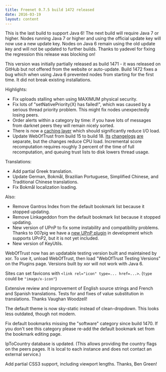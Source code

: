 ```yaml
---
title: Freenet 0.7.5 build 1472 released
date: 2016-03-19
layout: content
---
```


This is the last build to support Java 6! The next build will require Java 7 or higher. Nodes running Java 7 or higher and using the official update key will now use a new update key. Nodes on Java 6 remain using the old update key and will not be updated to further builds. Thanks to yadevel for fixing the regression this release was blocking on!

This version was initially partially released as build 1471 - it was released on GitHub but not offered from the website or auto-update. Build 1472 fixes a bug which when using Java 6 prevented nodes from starting for the first time. It did not break existing installations.

Highlights:

- Fix uploads stalling when using MAXIMUM physical security.
- Fix lots of "setNativePriority(X) has failed!", which was caused by a serious thread priority problem. This might fix nodes unexpectedly losing peers.
- Order alerts within a category by time: if you have lots of messages from darknet peers they will remain nicely sorted.
- There is now a [caching layer][caching] which should significantly reduce I/O load.
- Update WebOfTrust from build 15 to build 18. [Its][wot16] [changelogs][wot17] [are][wot18] separate, but the changes reduce CPU load. Incremental score recomputation requires roughly 3 percent of the time of full recomputation, and queuing trust lists to disk lowers thread usage.

Translations:

- Add partial Greek translation.
- Update German, Bokmål, Brazilian Portuguese, Simplified Chinese, and  Traditional Chinese translations.
- Fix Bokmål localization loading.

Also:

- Remove Gantros Index from the default bookmark list because it stopped updating.
- Remove Linkageddon from the default bookmark list because it stopped updating.
- New version of UPnP to fix some instability and compatibility problems. Thanks to 007pig we have a [new UPnP plugin][upnp2] in development which supports UPnP2, but it is not yet included.
- New version of KeyUtils.

WebOfTrust now has an updatable testing version built and maintained by xor. To use it, unload WebOfTrust, then load "WebOfTrust Testing Versions" on the Plugins page. Versions built by xor will not work with Java 6.

Sites can set favicons with `<link rel="icon" type=... href=...>`. (`type` could be `"image/x-icon"`)

Extensive review and improvement of English source strings and French and Spanish translations. Tests for and fixes of value substitution in translations. Thanks Vaughan Woodzell!

The default theme is now sky-static instead of clean-dropdown. This looks less outdated, though not modern.

Fix default bookmarks missing the "software" category since build 1470. If you don't see this category please re-add the default bookmark set from the bookmark editing page.

IpToCountry database is updated. (This allows providing the country flags on the peers pages. It is local to each instance and does not contact an external service.)

Add partial CSS3 support, including viewport lengths. Thanks, Ben Green!

[caching]: https://github.com/freenet/fred/pull/157
[wot18]: https://github.com/freenet/plugin-WebOfTrust/releases/tag/build0018
[wot17]: https://github.com/freenet/plugin-WebOfTrust/releases/tag/build0017
[wot16]: https://github.com/freenet/plugin-WebOfTrust/releases/tag/build0016
[upnp2]: https://github.com/freenet/plugin-UPnP2
